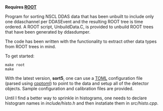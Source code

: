 **Requires [ROOT](https://root.cern.ch/)**

Program for sorting NSCL DDAS data that has been unbuilt to include only one ddaschannel per DDASEvent and the resulting ROOT tree is time ordered. A ROOT script, UnbuildData.C, is provided to unbuild ROOT trees that have been generated by ddasdumper.

The code has been written with the functionality to extract other data types from ROOT trees in mind. 

To get started:

    make root
    make


With the latest version, **sort5**, one can use a [TOML](https://github.com/toml-lang/toml) configuration file (parsed using [cpptoml](https://github.com/skystrife/cpptoml)) to point to the data and setup all of the detector objects. Sample configuration and calibration files are provided.

Until I find a better way to sprinkle in histograms, one needs to declare histogram names in *include/histo.h* and then instatiate them in *src/histo.cpp*. 